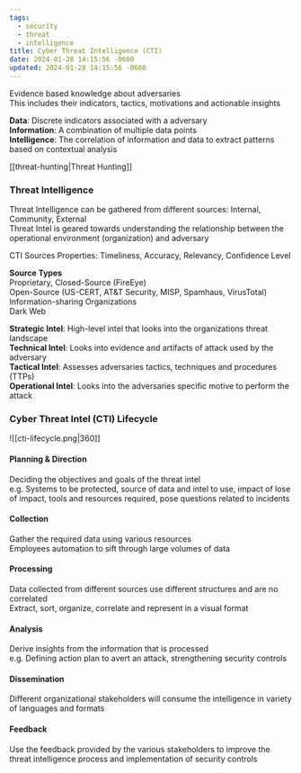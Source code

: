 ```yaml
---
tags:
  - security
  - threat
  - intelligence
title: Cyber Threat Intelligence (CTI)
date: 2024-01-28 14:15:56 -0600
updated: 2024-01-28 14:15:56 -0600
---
```


Evidence based knowledge about adversaries  
This includes their indicators, tactics, motivations and actionable insights

**Data**: Discrete indicators associated with a adversary  
**Information**: A combination of multiple data points  
**Intelligence**: The correlation of information and data to extract patterns based on contextual analysis

[[threat-hunting|Threat Hunting]]

### Threat Intelligence

Threat Intelligence can be gathered from different sources: Internal, Community, External  
Threat Intel is geared towards understanding the relationship  between the operational environment (organization) and adversary  

CTI Sources Properties: Timeliness, Accuracy, Relevancy, Confidence Level  

**Source Types**  
Proprietary, Closed-Source (FireEye)  
Open-Source (US-CERT, AT&T Security, MISP, Spamhaus, VirusTotal)  
Information-sharing Organizations  
Dark Web

**Strategic Intel**: High-level intel that looks into the organizations threat landscape  
**Technical Intel**: Looks into evidence and artifacts of attack used by the adversary  
**Tactical Intel**: Assesses adversaries tactics, techniques and procedures (TTPs)  
**Operational Intel**: Looks into the adversaries specific motive to perform the attack

### Cyber Threat Intel (CTI) Lifecycle

![[cti-lifecycle.png|360]]

#### Planning & Direction
Deciding the objectives and goals of the threat intel  
e.g. Systems to be protected, source of data and intel to use, impact of lose of impact, tools and resources required, pose questions related to incidents

#### Collection
Gather the required data using various resources  
Employees automation to sift through large volumes of data

#### Processing
Data collected from different sources use different structures and are no correlated  
Extract, sort, organize, correlate and represent in a visual format

#### Analysis
Derive insights from the information that is processed  
e.g. Defining action plan to avert an attack, strengthening security controls

#### Dissemination
Different organizational stakeholders will consume the intelligence in variety of languages and formats

#### Feedback
Use the feedback provided by the various stakeholders to improve the threat intelligence process and implementation of security controls
